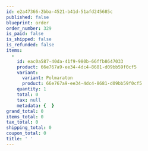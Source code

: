 ```yaml
---
id: e2a47366-2bba-4521-b41d-51afd245685c
published: false
blueprint: order
order_number: 329
is_paid: false
is_shipped: false
is_refunded: false
items:
  -
    id: eac0a587-40da-41f9-980b-66ffb8647033
    product: 66e767a9-ee34-4dc4-8681-d09bb59f0cf5
    variant:
      variant: Polmaraton
      product: 66e767a9-ee34-4dc4-8681-d09bb59f0cf5
    quantity: 1
    total: 0
    tax: null
    metadata: {  }
grand_total: 0
items_total: 0
tax_total: 0
shipping_total: 0
coupon_total: 0
title: ' '
---
```

